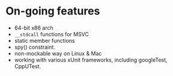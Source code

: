 # On-going features #

  * 64-bit x86 arch
  * `__stdcall` functions for MSVC
  * static member functions
  * spy() constraint.
  * non-mockable way on Linux & Mac
  * working with various xUnit frameworks, including googleTest, CppUTest.